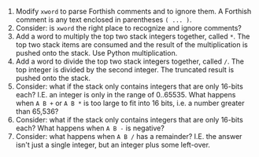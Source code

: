 1. Modify `xword` to parse Forthish comments and to ignore them. A Forthish comment is any text enclosed in parentheses `( ... )`. 
2. Consider: is `xword` the right place to recognize and ignore comments?
3. Add a word to multiply the top two stack integers together, called `*`. The top two stack items are consumed and the result of the multiplication is pushed onto the stack. Use Python multiplication. 
4. Add a word to divide the top two stack integers together, called `/`. The top integer is divided by the second integer. The truncated result is pushed onto the stack.
5. Consider: what if the stack only contains integers that are only 16-bits each? I.E. an integer is only in the range of 0..65535. What happens when `A B +` or `A B *` is too large to fit into 16 bits, i.e. a number greater than 65,536?
6. Consider: what if the stack only contains integers that are only 16-bits each? What happens when `A B -` is negative?
7. Consider: what happens when `A B /` has a remainder? I.E. the answer isn't just a single integer, but an integer plus some left-over.
